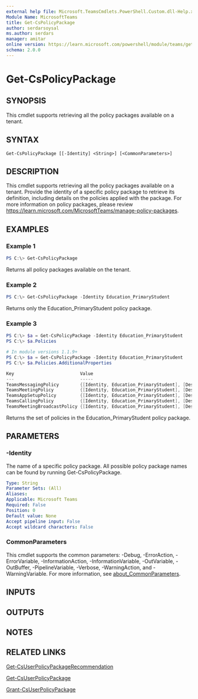 ```yaml
---
external help file: Microsoft.TeamsCmdlets.PowerShell.Custom.dll-Help.xml
Module Name: MicrosoftTeams
title: Get-CsPolicyPackage
author: serdarsoysal
ms.author: serdars
manager: amitar
online version: https://learn.microsoft.com/powershell/module/teams/get-cspolicypackage
schema: 2.0.0
---
```


# Get-CsPolicyPackage

## SYNOPSIS

This cmdlet supports retrieving all the policy packages available on a tenant.

## SYNTAX

```
Get-CsPolicyPackage [[-Identity] <String>] [<CommonParameters>]
```

## DESCRIPTION

This cmdlet supports retrieving all the policy packages available on a tenant. Provide the identity of a specific policy package to retrieve its definition, including details on the policies applied with the package.
For more information on policy packages, please review https://learn.microsoft.com/MicrosoftTeams/manage-policy-packages.

## EXAMPLES

### Example 1
```powershell
PS C:\> Get-CsPolicyPackage
```

Returns all policy packages available on the tenant.

### Example 2
```powershell
PS C:\> Get-CsPolicyPackage -Identity Education_PrimaryStudent
```

Returns only the Education_PrimaryStudent policy package.

### Example 3
```powershell
PS C:\> $a = Get-CsPolicyPackage -Identity Education_PrimaryStudent
PS C:\> $a.Policies

# In module versions 1.1.9+
PS C:\> $a = Get-CsPolicyPackage -Identity Education_PrimaryStudent
PS C:\> $a.Policies.AdditionalProperties

Key                         Value
---                         -----
TeamsMessagingPolicy        {[Identity, Education_PrimaryStudent], [Description, This is an Education_PrimarySt...
TeamsMeetingPolicy          {[Identity, Education_PrimaryStudent], [Description, This is an Education_PrimarySt...
TeamsAppSetupPolicy         {[Identity, Education_PrimaryStudent], [Description, This is an Education_PrimarySt...
TeamsCallingPolicy          {[Identity, Education_PrimaryStudent], [Description, This is an Education_PrimarySt...
TeamsMeetingBroadcastPolicy {[Identity, Education_PrimaryStudent], [Description, This is an Education_PrimarySt...
```

Returns the set of policies in the Education_PrimaryStudent policy package.

## PARAMETERS

### -Identity

The name of a specific policy package. All possible policy package names can be found by running Get-CsPolicyPackage.

```yaml
Type: String
Parameter Sets: (All)
Aliases:
Applicable: Microsoft Teams
Required: False
Position: 0
Default value: None
Accept pipeline input: False
Accept wildcard characters: False
```

### CommonParameters
This cmdlet supports the common parameters: -Debug, -ErrorAction, -ErrorVariable, -InformationAction, -InformationVariable, -OutVariable, -OutBuffer, -PipelineVariable, -Verbose, -WarningAction, and -WarningVariable. For more information, see [about_CommonParameters](https://go.microsoft.com/fwlink/?LinkID=113216).

## INPUTS

## OUTPUTS

## NOTES

## RELATED LINKS

[Get-CsUserPolicyPackageRecommendation](https://learn.microsoft.com/powershell/module/teams/get-csuserpolicypackagerecommendation)

[Get-CsUserPolicyPackage](https://learn.microsoft.com/powershell/module/teams/get-csuserpolicypackage)

[Grant-CsUserPolicyPackage](https://learn.microsoft.com/powershell/module/teams/grant-csuserpolicypackage)
